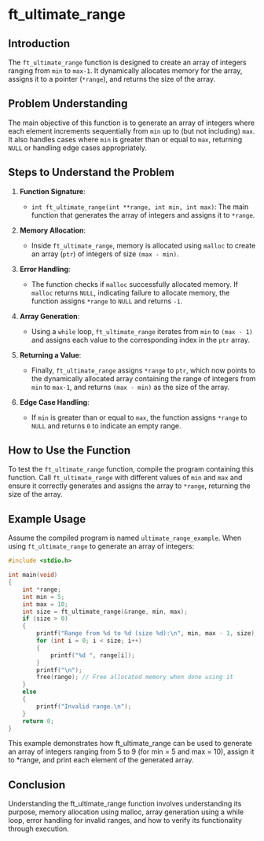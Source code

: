 # ft_ultimate_range

## Introduction
The `ft_ultimate_range` function is designed to create an array of integers ranging from `min` to `max-1`. It dynamically allocates memory for the array, assigns it to a pointer (`*range`), and returns the size of the array.

## Problem Understanding
The main objective of this function is to generate an array of integers where each element increments sequentially from `min` up to (but not including) `max`. It also handles cases where `min` is greater than or equal to `max`, returning `NULL` or handling edge cases appropriately.

## Steps to Understand the Problem

1. **Function Signature**:
   - `int ft_ultimate_range(int **range, int min, int max)`: The main function that generates the array of integers and assigns it to `*range`.

2. **Memory Allocation**: 
   - Inside `ft_ultimate_range`, memory is allocated using `malloc` to create an array (`ptr`) of integers of size `(max - min)`.

3. **Error Handling**: 
   - The function checks if `malloc` successfully allocated memory. If `malloc` returns `NULL`, indicating failure to allocate memory, the function assigns `*range` to `NULL` and returns `-1`.

4. **Array Generation**:
   - Using a `while` loop, `ft_ultimate_range` iterates from `min` to `(max - 1)` and assigns each value to the corresponding index in the `ptr` array.

5. **Returning a Value**: 
   - Finally, `ft_ultimate_range` assigns `*range` to `ptr`, which now points to the dynamically allocated array containing the range of integers from `min` to `max-1`, and returns `(max - min)` as the size of the array.

6. **Edge Case Handling**: 
   - If `min` is greater than or equal to `max`, the function assigns `*range` to `NULL` and returns `0` to indicate an empty range.

## How to Use the Function
To test the `ft_ultimate_range` function, compile the program containing this function. Call `ft_ultimate_range` with different values of `min` and `max` and ensure it correctly generates and assigns the array to `*range`, returning the size of the array.

## Example Usage
Assume the compiled program is named `ultimate_range_example`. When using `ft_ultimate_range` to generate an array of integers:
```c
#include <stdio.h>

int main(void)
{
    int *range;
    int min = 5;
    int max = 10;
    int size = ft_ultimate_range(&range, min, max);
    if (size > 0)
    {
        printf("Range from %d to %d (size %d):\n", min, max - 1, size);
        for (int i = 0; i < size; i++)
        {
            printf("%d ", range[i]);
        }
        printf("\n");
        free(range); // Free allocated memory when done using it
    }
    else
    {
        printf("Invalid range.\n");
    }
    return 0;
}
```
This example demonstrates how ft_ultimate_range can be used to generate an array of integers ranging from 5 to 9 (for min = 5 and max = 10), assign it to *range, and print each element of the generated array.

## Conclusion

Understanding the ft_ultimate_range function involves understanding its purpose, memory allocation using malloc, array generation using a while loop, error handling for invalid ranges, and how to verify its functionality through execution.
